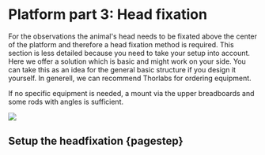 # Platform part 3: Head fixation 

For the observations the animal's head needs to be fixated above the center of the platform and therefore a head fixation method is required. This section is less detailed because you need to take your setup into account. Here we offer a solution which is basic and might work on your side. You can take this as an idea for the general basic structure if you design it yourself. In generell, we can recommend Thorlabs for ordering equipment.  



If no specific equipment is needed, a mount via the upper breadboards and some rods with angles is sufficient. 





![](images/headfix.png)

## Setup the headfixation {pagestep}
